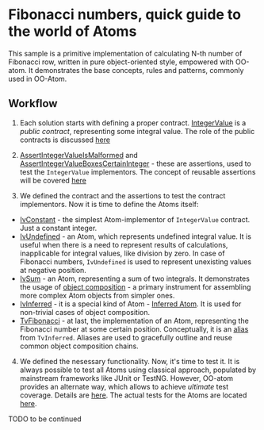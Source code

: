 # Fibonacci numbers, quick guide to the world of Atoms

This sample is a primitive implementation of calculating N-th number of Fibonacci row, written in pure object-oriented style, empowered with OO-atom. It demonstrates the base concepts, rules and patterns, commonly used in OO-Atom.

## Workflow

1. Each solution starts with defining a proper contract. [IntegerValue](src/main/java/oo/atom/samples/fibonacci/IntegerValue.java) is a *public contract*, representing some integral value. The role of the public contracts is discussed [here]()

2. [AssertIntegerValueIsMalformed](src/main/java/oo/atom/samples/fibonacci/AssertIntegerValueIsMalformed.java) and [AssertIntegerValueBoxesCertainInteger](src/main/java/oo/atom/samples/fibonacci/AssertIntegerValueBoxesCertainInteger.java) - these are assertions, used to test the `IntegerValue` implementors. The concept of reusable assertions will be covered [here]()

3. We defined the contract and the assertions to test the contract implementors. Now it is time to define the Atoms itself:
- [IvConstant](src/main/java/oo/atom/samples/fibonacci/IvConstant.java) - the simplest Atom-implementor of `IntegerValue` contract. Just a constant integer.
- [IvUndefined](src/main/java/oo/atom/samples/fibonacci/IvUndefined.java) - an Atom, which represents undefined integral value. It is useful when there is a need to represent results of calculations, inapplicable for integral values, like division by zero. In case of Fibonacci numbers, `IvUndefined` is used to represent unexisting values at negative position.
- [IvSum](src/main/java/oo/atom/samples/fibonacci/IvSum.java) - an Atom, representing a sum of two integrals. It demonstrates the usage of [object composition]() - a primary instrument for assembling more complex Atom objects from simpler ones.
- [IvInferred](src/main/java/oo/atom/samples/fibonacci/IvInference.java) - it is a special kind of Atom - [Inferred Atom](). It is used for non-trivial cases of object composition.
- [TvFibonacci](src/main/java/oo/atom/samples/fibonacci/TvFibonacci.java) - at last, the implementation of an Atom, representing the Fibonacci number at some certain position. Conceptually, it is an [alias]() from `TvInferred`. Aliases are used to gracefully outline and reuse common object composition chains.

4. We defined the nesessary functionality. Now, it's time to test it. It is always possible to test all Atoms using classical approach, populated by mainstream frameworks like JUnit or TestNG. However, OO-atom provides an alternate way, which allows to achieve *ultimate* test coverage. Details are [here](). The actual tests for the Atoms are located [here](src/main/java/oo/atom/samples/fibonacci/).

TODO to be continued
